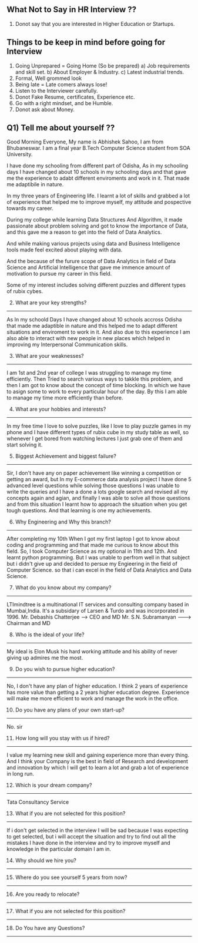What Not to Say in HR Interview ??
----------------------------------------
1) Donot say that you are interested in Higher Education or Startups.

Things to be keep in mind before going for Interview
--------------------------------------------------------
1) Going Unprepared = Going Home (So be prepared)
   a) Job requirements and skill set.
   b) About Employer & Industry.
   c) Latest industrial trends.
2) Formal, Well grommed look
3) Being late = Late comers always lose!
4) Listen to the Interviewer carefully.
5) Donot Fake Resume, certificates, Experience etc.
6) Go with a right mindset, and be Humble.
7) Donot ask about Money.

Q1) Tell me about yourself ??
---------------------------------
Good Morning Everyone, My name is Abhishek Sahoo, I am from Bhubaneswar. I am a final year B.Tech Computer Science student from SOA University.

I have done my schooling from different part of Odisha, As in my schooling days I have changed about 10 schools in my schooling days and that gave me the experience to adabt different enviroments and work in it. That made me adaptibile in nature.

In my three years of Engineering life. I learnt a lot of skills and grabbed a lot of experience that helped me to improve myself, my attitude and pospective towards my career.

During my college while learning Data Structures And Algorithm, it made passionate about problem solving and got to know the importance of Data, and this gave me a reason to get into the field of Data Analytics. 

And while making various projects using data and Business Intelligence tools made feel excited about playing with data. 

And the because of the furure scope of Data Analytics in field of Data Science and Artificial Intelligence that gave me immence amount of motivation to pursue my career in this field.

Some of my interest includes solving different puzzles and different types of rubix cybes.

2. What are your key strengths?
----------------------------------
As In my schoold Days I have changed about 10 schools accross Odisha that made me adaptible in nature and this helped me to adapt different situations and enviroment to work in it.
And also due to this experience I am also able to interact with new people in new places which helped in improving my Interpersonal Communication skills.


3. What are your weaknesses?
----------------------------------
I am 1st and 2nd year of college I was struggling to manage my time efficiently. Then Tried to search various ways to takkle this problem, and then I am got to know about the concept of time blocking. In which we have to asign some to work to every particular hour of the day. By this I am able to manage my time more efficiently than before.


4. What are your hobbies and interests?
------------------------------------------
In my free time I love to solve puzzles, like I love to play puzzle games in my phone and I have different types of rubix cube in my study table as well, so whenever I get bored from watching lectures I just grab one of them and start solving it. 


5. Biggest Achievement and biggest failure?
----------------------------------------------
Sir, I don't have any on paper achievement like winning a competition or getting an award, but In my E-commerce data analysis project I have done 5 advanced level questions while solving those questions I was unable to write the queries and I have a done a lots google search and revised all my concepts again and agian, and finally I was able to solve all those questions and  from this situation I learnt how to approach the situation when you get tough questions. And that learning is one my achievements. 


6. Why Engineering and Why this branch?
------------------------------------------
After completing my 10th When I got my first laptop I got to know about coding and programming and that made me curious to know about this field. So, I took Computer Science as my optional in 11th and 12th. And learnt python programming. But I was unable to perfrom well in that subject but i didn't give up and decided to persue my Engieering in the field of Computer Science. so that i can excel in the field of Data Analytics and Data Science.


7. What do you know about my company?
----------------------------------------
LTImindtree is a multinational IT services and consulting company based in Mumbai,India. It's a subsidary of Larsen & Turdo and was incorporated in 1996.
Mr. Debashis Chatterjee --> CEO and MD 
Mr. S.N. Subramanyan ---> Chairman and MD



8. Who is the ideal of your life?
---------------------------------
My ideal is Elon Musk his hard working attitude and his ability of never giving up admires me the most.


9. Do you wish to pursue higher education?
----------------------------------------------
No, I don't have any plan of higher education. I think 2 years of experience has more value than getting a 2 years higher education degree. Experience will make me more efficient to work and manage the work in the office. 


10. Do you have any plans of your own start-up?
------------------------------------------------
No. sir


11. How long will you stay with us if hired?
-------------------------------------------------
I value my learning new skill and gaining experience more than every thing. And I think your Company is the best in field of Research and development and innovation by which I will get to learn a lot and grab a lot of experience in long run.


12. Which is your dream company?
----------------------------------
Tata Consultancy Service 


13. What if you are not selected for this position?
-------------------------------------------------------
If i don't get selected in the interview I will be sad because I was expecting to get selected, but i will accept the situation and try to find out all the mistakes I have done in the interview and try to improve myself and knowledge in the particular domain I am in.


14. Why should we hire you?
----------------------------



15. Where do you see yourself 5 years from now?
----------------------------------------------------



16. Are you ready to relocate?
----------------------------------



17. What if you are not selected for this position?
------------------------------------------------------



18. Do You have any Questions?
------------------------------


